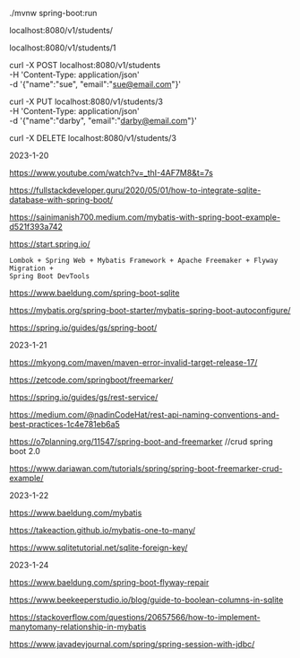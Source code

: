 ./mvnw spring-boot:run

localhost:8080/v1/students/

localhost:8080/v1/students/1

curl -X POST localhost:8080/v1/students \
-H 'Content-Type: application/json' \
-d '{"name":"sue", "email":"sue@email.com"}'

curl -X PUT localhost:8080/v1/students/3 \
-H 'Content-Type: application/json' \
-d '{"name":"darby", "email":"darby@email.com"}'

curl -X DELETE localhost:8080/v1/students/3

2023-1-20

https://www.youtube.com/watch?v=_thI-4AF7M8&t=7s

https://fullstackdeveloper.guru/2020/05/01/how-to-integrate-sqlite-database-with-spring-boot/

https://sainimanish700.medium.com/mybatis-with-spring-boot-example-d521f393a742

https://start.spring.io/

	Lombok + Spring Web + Mybatis Framework + Apache Freemaker + Flyway Migration + 
	Spring Boot DevTools

https://www.baeldung.com/spring-boot-sqlite

https://mybatis.org/spring-boot-starter/mybatis-spring-boot-autoconfigure/

https://spring.io/guides/gs/spring-boot/

2023-1-21

https://mkyong.com/maven/maven-error-invalid-target-release-17/

https://zetcode.com/springboot/freemarker/

https://spring.io/guides/gs/rest-service/

https://medium.com/@nadinCodeHat/rest-api-naming-conventions-and-best-practices-1c4e781eb6a5

https://o7planning.org/11547/spring-boot-and-freemarker  //crud spring boot 2.0

https://www.dariawan.com/tutorials/spring/spring-boot-freemarker-crud-example/

2023-1-22

https://www.baeldung.com/mybatis

https://takeaction.github.io/mybatis-one-to-many/

https://www.sqlitetutorial.net/sqlite-foreign-key/

2023-1-24

https://www.baeldung.com/spring-boot-flyway-repair

https://www.beekeeperstudio.io/blog/guide-to-boolean-columns-in-sqlite

https://stackoverflow.com/questions/20657566/how-to-implement-manytomany-relationship-in-mybatis

https://www.javadevjournal.com/spring/spring-session-with-jdbc/